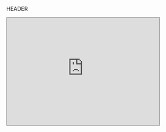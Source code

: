 HEADER

<iframe style="border: 1px solid #777;" src="https://indd.adobe.com/embed/a48a992d-6afb-40e0-ba69-c6b3f118f270?startpage=1&allowFullscreen=true" width="400px" height="283px" frameborder="0" allowfullscreen=""></iframe>
